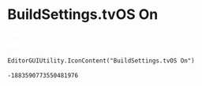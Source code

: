 # BuildSettings.tvOS On
![](/img/BuildSettings.tvOS%20On.png)

``` CSharp
EditorGUIUtility.IconContent("BuildSettings.tvOS On")
```
```
-1883590773550481976
```
